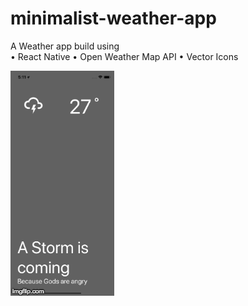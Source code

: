 # minimalist-weather-app

A Weather app build using  
  • React Native 
  • Open Weather Map API 
  • Vector Icons

![landing page](/gif.gif)

